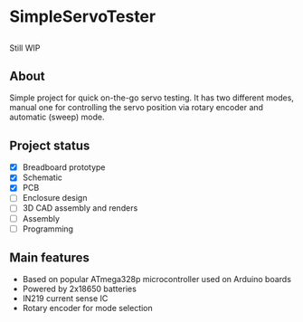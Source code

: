 # SimpleServoTester

##
Still WIP

## About
Simple project for quick on-the-go servo testing. It has two different modes, manual one for controlling the servo position via rotary encoder and automatic (sweep) mode.
 
## Project status
- [x] Breadboard prototype
- [x] Schematic
- [x] PCB
- [ ] Enclosure design
- [ ] 3D CAD assembly and renders
- [ ] Assembly
- [ ] Programming

## Main features
- Based on popular ATmega328p microcontroller used on Arduino boards
- Powered by 2x18650 batteries
- IN219 current sense IC
- Rotary encoder for mode selection
